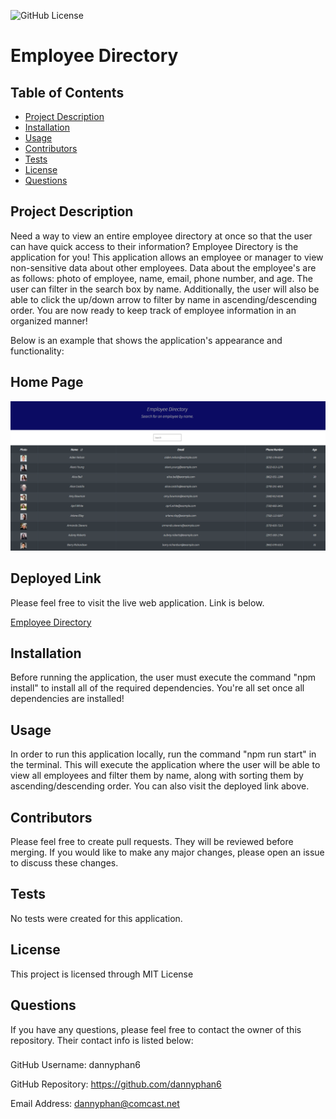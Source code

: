 ![GitHub License](https://img.shields.io/badge/License-MIT%20License-blue.svg)
# Employee Directory
## Table of Contents 
* [Project Description](#description)
* [Installation](#installation)
* [Usage](#usage)
* [Contributors](#contributors)
* [Tests](#tests)
* [License](#license)
* [Questions](#questions)

## Project Description
Need a way to view an entire employee directory at once so that the user can have quick access to their information? Employee Directory is the application for you! This application allows an employee or manager to view non-sensitive data about other employees. Data about the employee's are as follows: photo of employee, name, email, phone number, and age. The user can filter in the search box by name. Additionally, the user will also be able to click the up/down arrow to filter by name in ascending/descending order. You are now ready to keep track of employee information in an organized manner!  

Below is an example that shows the application's appearance and functionality:

## Home Page
![Employee Directory](./src/images/Capture.PNG)

## Deployed Link
Please feel free to visit the live web application. Link is below.

[Employee Directory]()

## Installation
Before running the application, the user must execute the command "npm install" to install all of the required dependencies. You're all set once all dependencies are installed!

## Usage
In order to run this application locally, run the command "npm run start" in the terminal. This will execute the application where the user will be able to view all employees and filter them by name, along with sorting them by ascending/descending order. You can also visit the deployed link above.

## Contributors
Please feel free to create pull requests. They will be reviewed before merging. If you would like to make any major changes, please open an issue to discuss these changes.

## Tests
No tests were created for this application.

## License
This project is licensed through MIT License 

## Questions
If you have any questions, please feel free to contact the owner of this repository. Their contact info is listed below:

### 
GitHub Username: dannyphan6 

GitHub Repository: https://github.com/dannyphan6 

Email Address: dannyphan@comcast.net